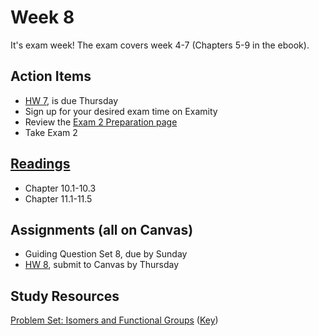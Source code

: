 # Week 8

It's exam week!  The exam covers week 4-7 (Chapters 5-9 in the ebook).  

## Action Items
* [HW 7](https://genchem.science.psu.edu/homework-7-wc), is due Thursday
* Sign up for your desired exam time on Examity
* Review the [Exam 2 Preparation page](https://courses.ed.science.psu.edu/chem110ay/exam-2.md)
* Take Exam 2


## [Readings](https://genchem.science.psu.edu)
* Chapter 10.1-10.3
* Chapter 11.1-11.5


## Assignments (all on Canvas)

- Guiding Question Set 8, due by Sunday
- [HW 8](https://genchem.science.psu.edu/homework-8-wc), submit to Canvas by Thursday

## Study Resources

[Problem Set: Isomers and Functional Groups](https://media.ed.science.psu.edu/sites/media/ed/files/documents/problemset15_isomersfunctional_groupswc.pdf) ([Key](https://media.ed.science.psu.edu/sites/media/ed/files/documents/problemset15_isomersfunctional_groups_keywc.pdf))




